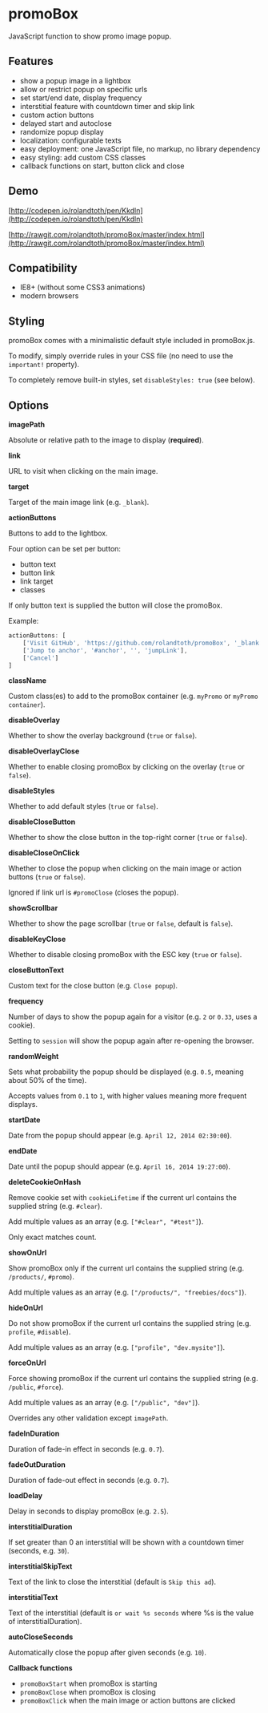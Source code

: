 promoBox
========

JavaScript function to show promo image popup.


Features
-----------

* show a popup image in a lightbox
* allow or restrict popup on specific urls
* set start/end date, display frequency
* interstitial feature with countdown timer and skip link
* custom action buttons
* delayed start and autoclose
* randomize popup display
* localization: configurable texts
* easy deployment: one JavaScript file, no markup, no library dependency 
* easy styling: add custom CSS classes
* callback functions on start, button click and close

Demo
----------- 
[http://codepen.io/rolandtoth/pen/Kkdln](http://codepen.io/rolandtoth/pen/Kkdln)

[http://rawgit.com/rolandtoth/promoBox/master/index.html](http://rawgit.com/rolandtoth/promoBox/master/index.html)


Compatibility
-----------
* IE8+ (without some CSS3 animations)
* modern browsers

Styling
-----------
promoBox comes with a minimalistic default style included in promoBox.js.

To modify, simply override rules in your CSS file (no need to use the `important!` property).

To completely remove built-in styles, set `disableStyles: true` (see below).


Options
-----------

**imagePath**

Absolute or relative path to the image to display (**required**).


**link**

URL to visit when clicking on the main image.


**target**

Target of the main image link (e.g. `_blank`).


**actionButtons**

Buttons to add to the lightbox.

Four option can be set per button:
* button text
* button link
* link target
* classes

If only button text is supplied the button will close the promoBox.

Example:
```javascript
actionButtons: [
    ['Visit GitHub', 'https://github.com/rolandtoth/promoBox', '_blank', 'external github'],
    ['Jump to anchor', '#anchor', '', 'jumpLink'],
    ['Cancel']
]
```


**className**

Custom class(es) to add to the promoBox container (e.g. `myPromo` or `myPromo container`).


**disableOverlay**

Whether to show the overlay background (`true` or `false`).


**disableOverlayClose**

Whether to enable closing promoBox by clicking on the overlay (`true` or `false`).


**disableStyles**

Whether to add default styles (`true` or `false`).


**disableCloseButton**

Whether to show the close button in the top-right corner (`true` or `false`).


**disableCloseOnClick**

Whether to close the popup when clicking on the main image or action buttons (`true` or `false`).

Ignored if link url is `#promoClose` (closes the popup).


**showScrollbar**

Whether to show the page scrollbar (`true` or `false`, default is `false`).


**disableKeyClose**

Whether to disable closing promoBox with the ESC key (`true` or `false`).


**closeButtonText**

Custom text for the close button (e.g. `Close popup`).


**frequency**

Number of days to show the popup again for a visitor (e.g. `2` or `0.33`, uses a cookie).

Setting to `session` will show the popup again after re-opening the browser.


**randomWeight**

Sets what probability the popup should be displayed (e.g. `0.5`, meaning about 50% of the time).

Accepts values from `0.1` to `1`, with higher values meaning more frequent displays.


**startDate**

Date from the popup should appear (e.g. `April 12, 2014 02:30:00`).


**endDate**

Date until the popup should appear (e.g. `April 16, 2014 19:27:00`).


**deleteCookieOnHash**

Remove cookie set with `cookieLifetime` if the current url contains the supplied string (e.g. `#clear`). 

Add multiple values as an array (e.g. `["#clear", "#test"]`).

Only exact matches count.


**showOnUrl**

Show promoBox only if the current url contains the supplied string (e.g. `/products/`, `#promo`).

Add multiple values as an array (e.g. `["/products/", "freebies/docs"]`).


**hideOnUrl** 

Do not show promoBox if the current url contains the supplied string (e.g. `profile`, `#disable`).

Add multiple values as an array (e.g. `["profile", "dev.mysite"]`).


**forceOnUrl**

Force showing promoBox if the current url contains the supplied string (e.g. `/public`, `#force`).

Add multiple values as an array (e.g. `["/public", "dev"]`).

Overrides any other validation except `imagePath`.


**fadeInDuration**

Duration of fade-in effect in seconds (e.g. `0.7`).


**fadeOutDuration**

Duration of fade-out effect in seconds (e.g. `0.7`).


**loadDelay**

Delay in seconds to display promoBox (e.g. `2.5`).


**interstitialDuration**

If set greater than 0 an interstitial will be shown with a countdown timer (seconds, e.g. `30`).


**interstitialSkipText**

Text of the link to close the interstitial (default is `Skip this ad`).


**interstitialText**

Text of the interstitial (default is `or wait %s seconds` where %s is the value of interstitialDuration).


**autoCloseSeconds**

Automatically close the popup after given seconds (e.g. `10`).


**Callback functions**
* `promoBoxStart` when promoBox is starting
* `promoBoxClose` when promoBox is closing
* `promoBoxClick` when the main image or action buttons are clicked
